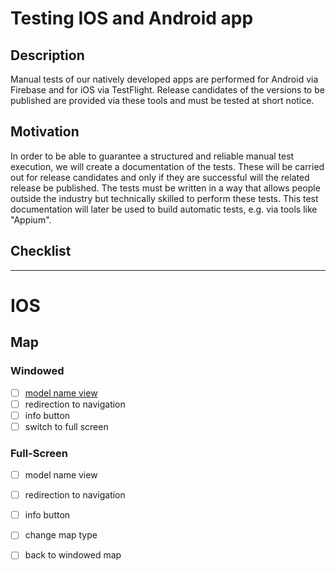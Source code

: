 # Testing IOS and Android app

## Description

Manual tests of our natively developed apps are performed for Android via Firebase and for iOS via TestFlight. Release candidates of the versions to be published are provided via these tools and must be tested at short notice.

## Motivation

In order to be able to guarantee a structured and reliable manual test execution, we will create a documentation of the tests. These will be carried out for release candidates and only if they are successful will the related release be published.
The tests must be written in a way that allows people outside the industry but technically skilled to perform these tests.
This test documentation will later be used to build automatic tests, e.g. via tools like "Appium".

## Checklist

<hr />

# IOS

## Map

### Windowed

- [ ] [model name view](./IOS/Map/Windowed/modelNameView.md )
- [ ] redirection to navigation
- [ ] info button
- [ ] switch to full screen

### Full-Screen

- [ ] model name view
- [ ] redirection to navigation
- [ ] info button
- [ ] change map type
- [ ] back to windowed map


